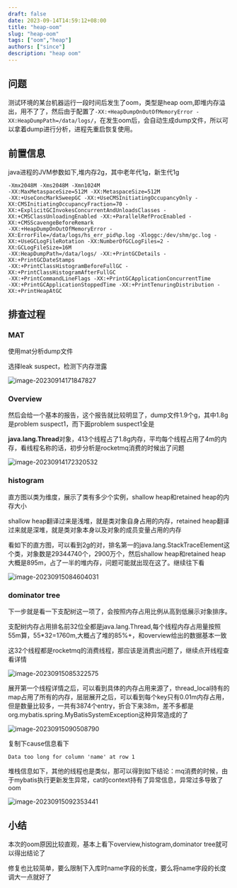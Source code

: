 ```yaml
---
draft: false
date: 2023-09-14T14:59:12+08:00
title: "heap-oom"
slug: "heap-oom" 
tags: ["oom","heap"]
authors: ["since"]
description: "heap oom"
---
```


## 问题

测试环境的某台机器运行一段时间后发生了oom，类型是heap oom,即堆内存溢出，用不了了，然后由于配置了`-XX:+HeapDumpOnOutOfMemoryError -XX:HeapDumpPath=/data/logs/`，在发生oom后，会自动生成dump文件，所以可以拿着dump进行分析，进程先重启恢复使用。



## 前置信息

java进程的JVM参数如下,堆内存2g，其中老年代1g，新生代1g

```
-Xmx2048M -Xms2048M -Xmn1024M 
-XX:MaxMetaspaceSize=512M -XX:MetaspaceSize=512M 
-XX:+UseConcMarkSweepGC -XX:+UseCMSInitiatingOccupancyOnly -XX:CMSInitiatingOccupancyFraction=70 -XX:+ExplicitGCInvokesConcurrentAndUnloadsClasses -XX:+CMSClassUnloadingEnabled -XX:+ParallelRefProcEnabled -XX:+CMSScavengeBeforeRemark 
-XX:+HeapDumpOnOutOfMemoryError -XX:ErrorFile=/data/logs/hs_err_pid%p.log -Xloggc:/dev/shm/gc.log -XX:+UseGCLogFileRotation -XX:NumberOfGCLogFiles=2 -XX:GCLogFileSize=16M 
-XX:HeapDumpPath=/data/logs/ -XX:+PrintGCDetails -XX:+PrintGCDateStamps 
-XX:+PrintClassHistogramBeforeFullGC -XX:+PrintClassHistogramAfterFullGC 
-XX:+PrintCommandLineFlags -XX:+PrintGCApplicationConcurrentTime 
-XX:+PrintGCApplicationStoppedTime -XX:+PrintTenuringDistribution -XX:+PrintHeapAtGC
```





## 排查过程

### MAT

使用mat分析dump文件

选择leak suspect，检测下内存泄露

![image-20230914171847827](https://cdn.jsdelivr.net/gh/thend03/mdPic/picGo/202309141718863.png)



### Overview

然后会给一个基本的报告，这个报告就比较明显了，dump文件1.9个g，其中1.8g是problem suspect1，而下面problem suspect1全是

**java.lang.Thread**对象，413个线程占了1.8g内存，平均每个线程占用了4m的内存，看线程名称的话，初步分析是rocketmq消费的时候出了问题



![image-20230914172320532](https://cdn.jsdelivr.net/gh/thend03/mdPic/picGo/202309141723560.png)



### histogram

直方图以类为维度，展示了类有多少个实例，shallow heap和retained heap的内存大小

shallow heap翻译过来是浅堆，就是类对象自身占用的内存，retained heap翻译过来就是深堆，就是类对象本身以及对象的成员变量占用的内存

看如下的直方图，可以看到2g的对，排名第一的java.lang.StackTraceElement这个类，对象数是29344740个，2900万个，然后shallow heap和retained heap大概是895m，占了一半的堆内存，问题可能就出现在这了。继续往下看

![image-20230915084604031](https://cdn.jsdelivr.net/gh/thend03/mdPic/picGo/202309150846059.png)

### dominator tree

下一步就是看一下支配树这一项了，会按照内存占用比例从高到低展示对象排序。

支配树内存占用排名前32位全都是java.lang.Thread,每个线程内存占用量按照55m算，55*32=1760m,大概占了堆的85%+，和overview给出的数据基本一致

这32个线程都是rocketmq的消费线程，那应该是消费出问题了，继续点开线程查看详情

![image-20230915085322575](https://cdn.jsdelivr.net/gh/thend03/mdPic/picGo/202309150853611.png)

展开第一个线程详情之后，可以看到具体的内存占用来源了，thread_local持有的map占用了所有的内存，层层展开之后，可以看到每个key只有0.01m内存占用，但是数量比较多，一共有3874个entry，折合下来38m，差不多都是org.mybatis.spring.MyBatisSystemException这种异常造成的了

![image-20230915090508790](https://cdn.jsdelivr.net/gh/thend03/mdPic/picGo/202309150905838.png)

复制下cause信息看下

```
Data too long for column 'name' at row 1
```

堆栈信息如下，其他的线程也是类似，那可以得到如下结论：mq消费的时候，由于mybatis执行更新发生异常，cat的context持有了异常信息，异常过多导致了oom

![image-20230915092353441](https://cdn.jsdelivr.net/gh/thend03/mdPic/picGo/202309150923502.png)

## 小结

本次的oom原因比较直观，基本上看下overview,histogram,dominator tree就可以得出结论了

修复也比较简单，要么限制下入库时name字段的长度，要么将name字段的长度调大一点就好了
